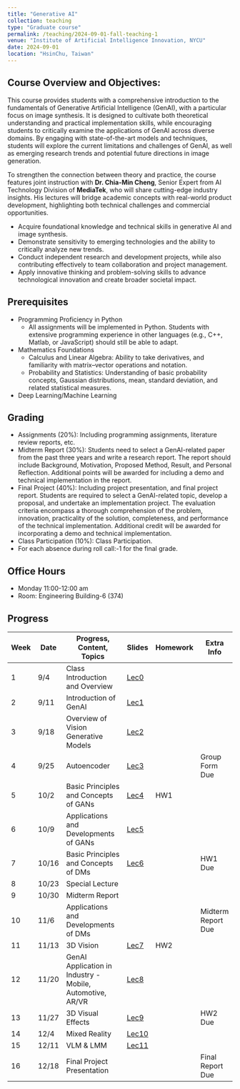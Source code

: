```yaml
---
title: "Generative AI"
collection: teaching
type: "Graduate course"
permalink: /teaching/2024-09-01-fall-teaching-1
venue: "Institute of Artificial Intelligence Innovation, NYCU"
date: 2024-09-01
location: "HsinChu, Taiwan"
---
```


## Course Overview and Objectives:
This course provides students with a comprehensive introduction to the fundamentals of Generative Artificial Intelligence (GenAI), with a particular focus on image synthesis. It is designed to cultivate both theoretical understanding and practical implementation skills, while encouraging students to critically examine the applications of GenAI across diverse domains. By engaging with state-of-the-art models and techniques, students will explore the current limitations and challenges of GenAI, as well as emerging research trends and potential future directions in image generation.

To strengthen the connection between theory and practice, the course features joint instruction with **Dr. Chia-Min Cheng**, Senior Expert from AI Technology Division of **MediaTek**, who will share cutting-edge industry insights. His lectures will bridge academic concepts with real-world product development, highlighting both technical challenges and commercial opportunities.

* Acquire foundational knowledge and technical skills in generative AI and image synthesis.
* Demonstrate sensitivity to emerging technologies and the ability to critically analyze new trends.
* Conduct independent research and development projects, while also contributing effectively to team collaboration and project management.
* Apply innovative thinking and problem-solving skills to advance technological innovation and create broader societal impact.

## Prerequisites
* Programming Proficiency in Python
  * All assignments will be implemented in Python. Students with extensive programming experience in other languages (e.g., C++, Matlab, or JavaScript) should still be able to adapt.
* Mathematics Foundations
  * Calculus and Linear Algebra: Ability to take derivatives, and familiarity with matrix–vector operations and notation.
  * Probability and Statistics: Understanding of basic probability concepts, Gaussian distributions, mean, standard deviation, and related statistical measures.
* Deep Learning/Machine Learning
 
## Grading
* Assignments (20%): Including programming assignments, literature review reports, etc.
* Midterm Report (30%): Students need to select a GenAI-related paper from the past three years and write a research report. The report should include Background, Motivation, Proposed Method, Result, and Personal Reflection. Additional points will be awarded for including a demo and technical implementation in the report.
* Final Project (40%): Including project presentation, and final project report. Students are required to select a GenAI-related topic, develop a proposal, and undertake an implementation project. The evaluation criteria encompass a thorough comprehension of the problem, innovation, practicality of the solution, completeness, and performance of the technical implementation. Additional credit will be awarded for incorporating a demo and technical implementation.
* Class Participation (10%): Class Participation.
* For each absence during roll call:-1 for the final grade.

## Office Hours
* Monday 11:00-12:00 am
* Room: Engineering Building-6 (374)


## Progress

| Week | Date       | Progress, Content, Topics         | Slides           | Homework | Extra Info |
|------|------------|-----------------------------------|------------------|----------|------------|
| 1    | 9/4       | Class Introduction and Overview | [Lec0](https://drive.google.com/uc?export=view&id=1D0rdZOYLCSVgnfzXCNXQoTobzbv74FCY) |          |            |
| 2    | 9/11       | Introduction of GenAI | [Lec1](https://drive.google.com/uc?export=view&id=1oLJrPywX5gybf10yzUP8dFvI8IfbaiAm) |            |            |
| 3    | 9/18        | Overview of Vision Generative Models | [Lec2](https://drive.google.com/uc?export=view&id=1wUBgrU-jRDxfrDt0YOu_mUsDWupdQfHx) |            |            |
| 4    | 9/25       | Autoencoder | [Lec3](https://drive.google.com/uc?export=view&id=1eKK8npyWViZE29TK1lRZsR-PmBzI4e-N) |            | Group Form Due |
| 5    | 10/2       | Basic Principles and Concepts of GANs  | [Lec4](https://drive.google.com/uc?export=view&id=1J0IH8FMbUIQiyH4rOFA6euu8mau66bwy) | HW1 |            |
| 6    | 10/9       | Applications and Developments of GANs | [Lec5]() |            |            |
| 7    | 10/16        | Basic Principles and Concepts of DMs | [Lec6]() |            | HW1 Due |
| 8    | 10/23        | Special Lecture |          |            |            |
| 9    | 10/30       | Midterm Report |          |          |          |
| 10   | 11/6       | Applications and Developments of DMs |          |            | Midterm Report Due |
| 11   | 11/13       | 3D Vision | [Lec7]() | HW2 |          |
| 12   | 11/20        | GenAI Application in Industry - Mobile, Automotive, AR/VR  | [Lec8]() |            |            |
| 13   | 11/27       | 3D Visual Effects | [Lec9]() |          | HW2 Due |
| 14   | 12/4       | Mixed Reality  | [Lec10]() |          |            |
| 15   | 12/11       | VLM & LMM | [Lec11]() |          |            |
| 16   | 12/18        | Final Project Presentation |          |          | Final Report Due |

